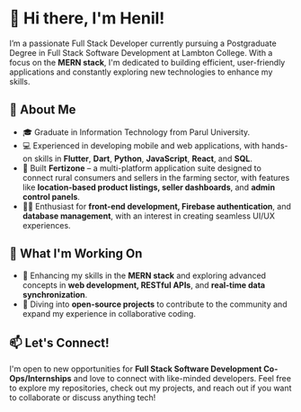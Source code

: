 # 👋 Hi there, I'm Henil!

I’m a passionate Full Stack Developer currently pursuing a Postgraduate Degree in Full Stack Software Development at Lambton College. With a focus on the **MERN stack**, I'm dedicated to building efficient, user-friendly applications and constantly exploring new technologies to enhance my skills.

## 🚀 About Me
- 🎓 Graduate in Information Technology from Parul University.
- 💻 Experienced in developing mobile and web applications, with hands-on skills in **Flutter**, **Dart**, **Python**, **JavaScript**, **React**, and **SQL**.
- 🔧 Built **Fertizone** – a multi-platform application suite designed to connect rural consumers and sellers in the farming sector, with features like **location-based product listings, seller dashboards**, and **admin control panels**.
- 👨‍💻 Enthusiast for **front-end development, Firebase authentication**, and **database management**, with an interest in creating seamless UI/UX experiences.

## 🌱 What I'm Working On
- 📱 Enhancing my skills in the **MERN stack** and exploring advanced concepts in **web development, RESTful APIs**, and **real-time data synchronization**.
- 🤖 Diving into **open-source projects** to contribute to the community and expand my experience in collaborative coding.

## 📫 Let's Connect!
I'm open to new opportunities for **Full Stack Software Development Co-Ops/Internships** and love to connect with like-minded developers. Feel free to explore my repositories, check out my projects, and reach out if you want to collaborate or discuss anything tech!

